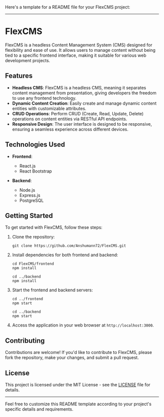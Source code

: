 Here's a template for a README file for your FlexCMS project:

---

# FlexCMS

FlexCMS is a headless Content Management System (CMS) designed for flexibility and ease of use. It allows users to manage content without being tied to a specific frontend interface, making it suitable for various web development projects.

## Features

- **Headless CMS**: FlexCMS is a headless CMS, meaning it separates content management from presentation, giving developers the freedom to use any frontend technology.
- **Dynamic Content Creation**: Easily create and manage dynamic content entities with customizable attributes.
- **CRUD Operations**: Perform CRUD (Create, Read, Update, Delete) operations on content entities via RESTful API endpoints.
- **Responsive Design**: The user interface is designed to be responsive, ensuring a seamless experience across different devices.

## Technologies Used

- **Frontend**:
  - React.js
  - React Bootstrap

- **Backend**:
  - Node.js
  - Express.js
  - PostgreSQL

## Getting Started

To get started with FlexCMS, follow these steps:

1. Clone the repository:

   ```
   git clone https://github.com/Anshumann72/FlexCMS.git
   ```

2. Install dependencies for both frontend and backend:

   ```
   cd FlexCMS/frontend
   npm install

   cd ../backend
   npm install
   ```

3. Start the frontend and backend servers:

   ```
   cd ../frontend
   npm start

   cd ../backend
   npm start
   ```

4. Access the application in your web browser at `http://localhost:3000`.

## Contributing

Contributions are welcome! If you'd like to contribute to FlexCMS, please fork the repository, make your changes, and submit a pull request.

## License

This project is licensed under the MIT License - see the [LICENSE](LICENSE) file for details.

---

Feel free to customize this README template according to your project's specific details and requirements.
 
